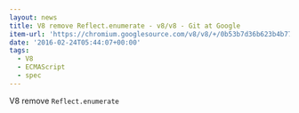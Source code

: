 ```yaml
---
layout: news
title: V8 remove Reflect.enumerate - v8/v8 - Git at Google
item-url: 'https://chromium.googlesource.com/v8/v8/+/0b53b7d36b623b4b77f26079b54d388ea1dceff8'
date: '2016-02-24T05:44:07+00:00'
tags:
  - V8
  - ECMAScript
  - spec
---
```

V8 remove `Reflect.enumerate`
